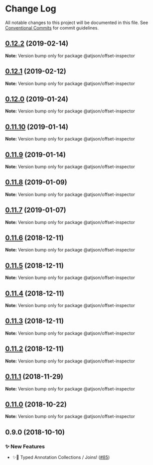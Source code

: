 # Change Log

All notable changes to this project will be documented in this file.
See [Conventional Commits](https://conventionalcommits.org) for commit guidelines.

## [0.12.2](https://github.com/CondeNast-Copilot/atjson/compare/@atjson/offset-inspector@0.12.1...@atjson/offset-inspector@0.12.2) (2019-02-14)

**Note:** Version bump only for package @atjson/offset-inspector





## [0.12.1](https://github.com/CondeNast-Copilot/atjson/compare/@atjson/offset-inspector@0.12.0...@atjson/offset-inspector@0.12.1) (2019-02-12)

**Note:** Version bump only for package @atjson/offset-inspector





## [0.12.0](https://github.com/CondeNast-Copilot/atjson/compare/@atjson/offset-inspector@0.11.10...@atjson/offset-inspector@0.12.0) (2019-01-24)

**Note:** Version bump only for package @atjson/offset-inspector





## [0.11.10](https://github.com/CondeNast-Copilot/atjson/compare/@atjson/offset-inspector@0.11.9...@atjson/offset-inspector@0.11.10) (2019-01-14)

**Note:** Version bump only for package @atjson/offset-inspector





## [0.11.9](https://github.com/CondeNast-Copilot/atjson/compare/@atjson/offset-inspector@0.11.8...@atjson/offset-inspector@0.11.9) (2019-01-14)

**Note:** Version bump only for package @atjson/offset-inspector





## [0.11.8](https://github.com/CondeNast-Copilot/atjson/compare/@atjson/offset-inspector@0.11.7...@atjson/offset-inspector@0.11.8) (2019-01-09)

**Note:** Version bump only for package @atjson/offset-inspector





## [0.11.7](https://github.com/CondeNast-Copilot/atjson/compare/@atjson/offset-inspector@0.11.6...@atjson/offset-inspector@0.11.7) (2019-01-07)

**Note:** Version bump only for package @atjson/offset-inspector





## [0.11.6](https://github.com/CondeNast-Copilot/atjson/compare/@atjson/offset-inspector@0.11.5...@atjson/offset-inspector@0.11.6) (2018-12-11)

**Note:** Version bump only for package @atjson/offset-inspector





## [0.11.5](https://github.com/CondeNast-Copilot/atjson/compare/@atjson/offset-inspector@0.11.4...@atjson/offset-inspector@0.11.5) (2018-12-11)

**Note:** Version bump only for package @atjson/offset-inspector





## [0.11.4](https://github.com/CondeNast-Copilot/atjson/compare/@atjson/offset-inspector@0.11.3...@atjson/offset-inspector@0.11.4) (2018-12-11)

**Note:** Version bump only for package @atjson/offset-inspector





## [0.11.3](https://github.com/CondeNast-Copilot/atjson/compare/@atjson/offset-inspector@0.11.2...@atjson/offset-inspector@0.11.3) (2018-12-11)

**Note:** Version bump only for package @atjson/offset-inspector





## [0.11.2](https://github.com/CondeNast-Copilot/atjson/compare/@atjson/offset-inspector@0.11.1...@atjson/offset-inspector@0.11.2) (2018-12-11)

**Note:** Version bump only for package @atjson/offset-inspector


## [0.11.1](https://github.com/CondeNast-Copilot/atjson/compare/@atjson/offset-inspector@0.11.0...@atjson/offset-inspector@0.11.1) (2018-11-29)

**Note:** Version bump only for package @atjson/offset-inspector





## [0.11.0](https://github.com/CondeNast-Copilot/atjson/compare/@atjson/offset-inspector@0.9.0...@atjson/offset-inspector@0.11.0) (2018-10-22)

**Note:** Version bump only for package @atjson/offset-inspector





## 0.9.0 (2018-10-10)


### ✨ New Features

* ✨🤠 Typed Annotation Collections / Joins! ([#85](https://github.com/CondeNast-Copilot/atjson/issues/85))
